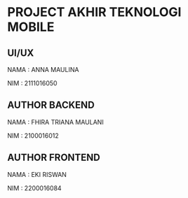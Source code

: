 # PROJECT AKHIR TEKNOLOGI MOBILE


## UI/UX 

NAMA    : ANNA MAULINA

NIM     : 2111016050

## AUTHOR BACKEND

NAMA    : FHIRA TRIANA MAULANI

NIM     : 2100016012


## AUTHOR FRONTEND

NAMA    : EKI RISWAN

NIM     : 2200016084